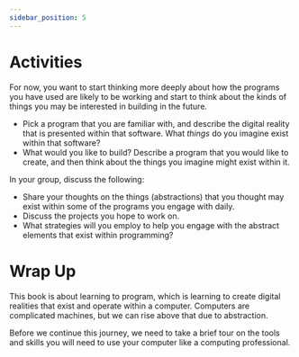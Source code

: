 ```yaml
---
sidebar_position: 5
---
```


# Activities

For now, you want to start thinking more deeply about how the programs you have used are likely to be working and start to think about the kinds of things you may be interested in building in the future.

- Pick a program that you are familiar with, and describe the digital reality that is presented within that software. What *things* do you imagine exist within that software?
- What would you like to build? Describe a program that you would like to create, and then think about the things you imagine might exist within it.

In your group, discuss the following:

- Share your thoughts on the things (abstractions) that you thought may exist within some of the programs you engage with daily.
- Discuss the projects you hope to work on.
- What strategies will you employ to help you engage with the abstract elements that exist within programming?

# Wrap Up

This book is about learning to program, which is learning to create digital realities that exist and operate within a computer. Computers are complicated machines, but we can rise above that due to abstraction.

Before we continue this journey, we need to take a brief tour on the tools and skills you will need to use your computer like a computing professional.
